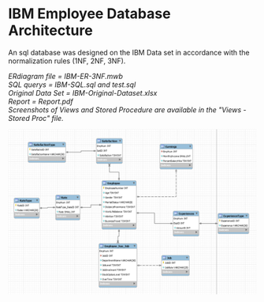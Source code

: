 # IBM Employee Database Architecture
An sql database was designed on the IBM Data set in accordance with the normalization rules (1NF, 2NF, 3NF).

*ERdiagram file = IBM-ER-3NF.mwb*  
*SQL querys = IBM-SQL.sql and test.sql*  
*Original Data Set = IBM-Original-Dataset.xlsx*  
*Report = Report.pdf*  
*Screenshots of Views and Stored Procedure are available in the "Views -Stored Proc" file.*  

![ScreenShot](https://github.com/ahmtgrbz/IBM-Employee-Database-Architecture/blob/main/IBM-ER-3NF.PNG?raw=true "IBM-ER-3NF-SQL-Diagram")
